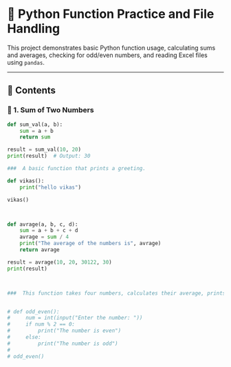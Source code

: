 # 🐍 Python Function Practice and File Handling

This project demonstrates basic Python function usage, calculating sums and averages, checking for odd/even numbers, and reading Excel files using `pandas`.

---

## 📘 Contents

### 🔹 1. Sum of Two Numbers

```python
def sum_val(a, b):
    sum = a + b
    return sum

result = sum_val(10, 20)
print(result)  # Output: 30

###  A basic function that prints a greeting.

def vikas():
    print("hello vikas")

vikas()



def avrage(a, b, c, d):
    sum = a + b + c + d
    avrage = sum / 4
    print("The average of the numbers is", avrage)
    return avrage

result = avrage(10, 20, 30122, 30)
print(result)



###  This function takes four numbers, calculates their average, prints it, and returns the result.


# def odd_even():
#     num = int(input("Enter the number: "))
#     if num % 2 == 0:
#         print("The number is even")
#     else:
#         print("The number is odd")
#
# odd_even()
